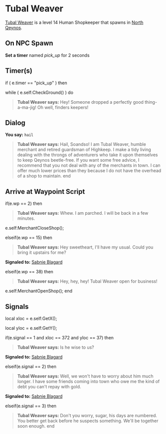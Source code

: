 # Tubal Weaver



[Tubal Weaver](/npc/2062) is a level 14 Human Shopkeeper that spawns in [North Qeynos](/zone/2).



## On NPC Spawn

**Set a timer** named *pick_up* for 2 seconds


## Timer(s)

if ( e.timer == "pick_up" ) then




while ( e.self:CheckGround() ) do



>**Tubal Weaver says:** Hey!  Someone dropped a perfectly good thing-a-ma-jig!  Oh well, finders keepers!




## Dialog

**You say:** `hail`



>**Tubal Weaver says:** Hail, Soandso!  I am Tubal Weaver, humble merchant and retired guardsman of Highkeep.  I make a tidy living dealing with the throngs of adventurers who take it upon themselves to keep Qeynos beetle-free.  If you want some free advice, I recommend that you not deal with any of the merchants in town.  I can offer much lower prices than they because I do not have the overhead of a shop to maintain.
end



## Arrive at Waypoint Script

if(e.wp == 2) then


>**Tubal Weaver says:** Whew. I am parched. I will be back in a few minutes.


e.self:MerchantCloseShop();

elseif(e.wp == 15) then


>**Tubal Weaver says:** Hey sweetheart, I'll have my usual. Could you bring it upstairs for me?


**Signaled to:**  [Sabnie Blagard](/npc/2083)

elseif(e.wp == 38) then


>**Tubal Weaver says:** Hey, hey, hey! Tubal Weaver open for business!


e.self:MerchantOpenShop();
end



## Signals

local xloc = e.self:GetX();

local yloc = e.self:GetY();



if(e.signal == 1 and xloc == 372 and yloc == 37) then


>**Tubal Weaver says:** Is he wise to us?


**Signaled to:**  [Sabnie Blagard](/npc/2083)

elseif(e.signal == 2) then


>**Tubal Weaver says:** Well, we won't have to worry about him much longer. I have some friends coming into town who owe me the kind of debt you can't repay with gold.


**Signaled to:**  [Sabnie Blagard](/npc/2083)

elseif(e.signal == 3) then


>**Tubal Weaver says:** Don't you worry, sugar, his days are numbered. You better get back before he suspects something. We'll be together soon enough.
end
